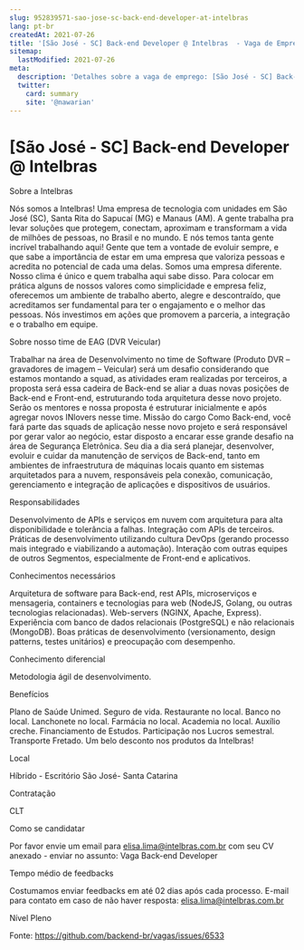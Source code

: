 ```yaml
---
slug: 952839571-sao-jose-sc-back-end-developer-at-intelbras
lang: pt-br
createdAt: 2021-07-26
title: '[São José - SC] Back-end Developer @ Intelbras  - Vaga de Emprego'
sitemap:
  lastModified: 2021-07-26
meta:
  description: 'Detalhes sobre a vaga de emprego: [São José - SC] Back-end Developer @ Intelbras '
  twitter:
    card: summary
    site: '@nawarian'
---
```


# [São José - SC] Back-end Developer @ Intelbras 

Sobre a Intelbras

Nós somos a Intelbras! Uma empresa de tecnologia com unidades em São José (SC), Santa Rita do Sapucaí (MG) e Manaus (AM). A gente trabalha pra levar soluções que protegem, conectam, aproximam e transformam a vida de milhões de pessoas, no Brasil e no mundo. E nós temos tanta gente incrível trabalhando aqui! Gente que tem a vontade de evoluir sempre, e que sabe a importância de estar em uma empresa que valoriza pessoas e acredita no potencial de cada uma delas. 
Somos uma empresa diferente. Nosso clima é único e quem trabalha aqui sabe disso. Para colocar em prática alguns de nossos valores como simplicidade e empresa feliz, oferecemos um ambiente de trabalho aberto, alegre e descontraído, que acreditamos ser fundamental para ter o engajamento e o melhor das pessoas. Nós investimos em ações que promovem a parceria, a integração e o trabalho em equipe.

Sobre nosso time de EAG (DVR Veicular)

Trabalhar na área de Desenvolvimento no time de Software (Produto DVR – gravadores de imagem – Veicular) será um desafio considerando que estamos montando a squad, as atividades eram realizadas por terceiros, a proposta será essa cadeira de Back-end se aliar a duas novas posições de Back-end e Front-end, estruturando toda arquitetura desse novo projeto. Serão os mentores e nossa proposta é estruturar inicialmente e após agregar novos INlovers nesse time. 
Missão do cargo
Como Back-end, você fará parte das squads de aplicação nesse novo projeto e será responsável por gerar valor ao negócio, estar disposto a encarar esse grande desafio na área de Segurança Eletrônica. Seu dia a dia será planejar, desenvolver, evoluir e cuidar da manutenção de serviços de Back-end, tanto em ambientes de infraestrutura de máquinas locais quanto em sistemas arquitetados para a nuvem, responsáveis pela conexão, comunicação, gerenciamento e integração de aplicações e dispositivos de usuários. 

Responsabilidades

Desenvolvimento de APIs e serviços em nuvem com arquitetura para alta disponibilidade e tolerância a falhas.
Integração com APIs de terceiros.
Práticas de desenvolvimento utilizando cultura DevOps (gerando processo mais integrado e viabilizando a automação).
Interação com outras equipes de outros Segmentos, especialmente de Front-end e aplicativos.

Conhecimentos necessários

Arquitetura de software para Back-end, rest APIs, microserviços e mensageria, containers e tecnologias para web (NodeJS, Golang, ou outras tecnologias relacionadas).
Web-servers (NGINX, Apache, Express).
Experiência com banco de dados relacionais (PostgreSQL) e não relacionais (MongoDB).
Boas práticas de desenvolvimento (versionamento, design patterns, testes unitários) e preocupação com desempenho. 

Conhecimento diferencial

Metodologia ágil de desenvolvimento.

Benefícios 

Plano de Saúde Unimed.
Seguro de vida.
Restaurante no local.
Banco no local.
Lanchonete no local.
Farmácia no local.
Academia no local.
Auxílio creche.
Financiamento de Estudos.
Participação nos Lucros semestral.
Transporte Fretado.
Um belo desconto nos produtos da Intelbras! 

Local

Híbrido - Escritório São José- Santa Catarina 

Contratação

CLT

Como se candidatar

Por favor envie um email para elisa.lima@intelbras.com.br com seu CV anexado - enviar no assunto: Vaga Back-end Developer

Tempo médio de feedbacks

Costumamos enviar feedbacks em até 02 dias após cada processo.
E-mail para contato em caso de não haver resposta: elisa.lima@intelbras.com.br

Nível
Pleno




Fonte: https://github.com/backend-br/vagas/issues/6533